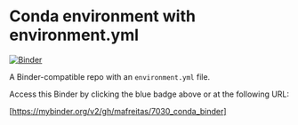 # Conda environment with environment.yml

[![Binder](http://mybinder.org/badge_logo.svg)](https://mybinder.org/v2/gh/mafreitas/7030_conda_binder)

A Binder-compatible repo with an `environment.yml` file.

Access this Binder by clicking the blue badge above or at the following URL:

[https://mybinder.org/v2/gh/mafreitas/7030_conda_binder]

